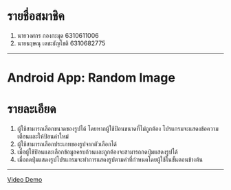 # รายชื่อสมาชิค
1.	นายวงศกร  กองกะมุด 6310611006
2.	นายธฤษณุ  เตชะธัญโชติ 6310682775
------------------------------
# Android App: Random Image

# รายละเอียด
1.  ผู้ใช้สามารถเลือกขนาดของรูปได้ โดยหากผู้ใช้ป้อนขนาดที่ไม่ถูกต้อง โปรแกรมจะแสดงข้อความเตือนและให้ป้อนค่าใหม่
2.  ผู้ใช้สามารถเลือกประเภทของรูปจากตัวเลือกได้
3.  เมื่อผู้ใช้ป้อนและเลือกข้อมูลครบถ้วนและถูกต้องจะสามารถกดปุ่มแสดงรูปได้
4.  เมื่อกดปุ่มแสดงรูปโปรแกรมจะทําการแสดงรูปตามค่าที่กําหนดโดยผู้ใช้ในขั้นตอนข้างต้น
------------------------------
[Video Demo](https://youtu.be/oqgVkEjIg0c)
